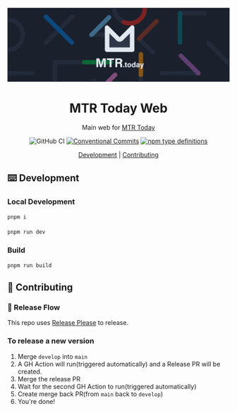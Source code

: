 
<div align="center">

![Banner](docs/banner.png 'Banner')

# MTR Today Web

Main web for [MTR Today](https://mtr.today/)

![GitHub CI](https://github.com/MTR-Today/mtr-today-web/actions/workflows/runTest.yml/badge.svg) [![Conventional Commits](https://img.shields.io/badge/Conventional%20Commits-1.0.0-yellow.svg)](https://conventionalcommits.org) [![npm type definitions](https://img.shields.io/npm/types/typescript.svg)](https://www.typescriptlang.org/)

[Development](#%EF%B8%8F-development) | [Contributing](#-contributing)

</div>

## ⌨️ Development

### Local Development

```bash
pnpm i

pnpm run dev
```

### Build

```bash
pnpm run build
```

## 🤝 Contributing

### 🚢 Release Flow

This repo uses [Release Please](https://github.com/google-github-actions/release-please-action) to release.

### To release a new version

1. Merge `develop` into `main`
2. A GH Action will run(triggered automatically) and a Release PR will be created.
3. Merge the release PR
4. Wait for the second GH Action to run(triggered automatically)
5. Create merge back PR(from `main` back to `develop`)
6. You're done!
